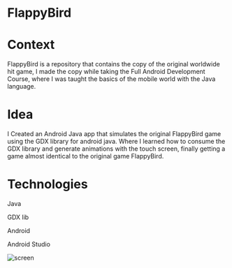 # FlappyBird

# Context

FlappyBird is a repository that contains the copy of the original worldwide hit game, I made the copy while taking the Full Android Development Course, where I was taught the basics of the mobile world with the Java language.

# Idea

I Created an Android Java app that simulates the original FlappyBird game using the GDX library for android java. Where I learned how to consume the GDX library and generate animations with the touch screen, finally getting a game almost identical to the original game FlappyBird.

# Technologies

Java

GDX lib

Android

Android Studio

![screen](https://www.raspberrypi.com/app/uploads/2019/12/flappy-bird-1-500x250.jpg)
